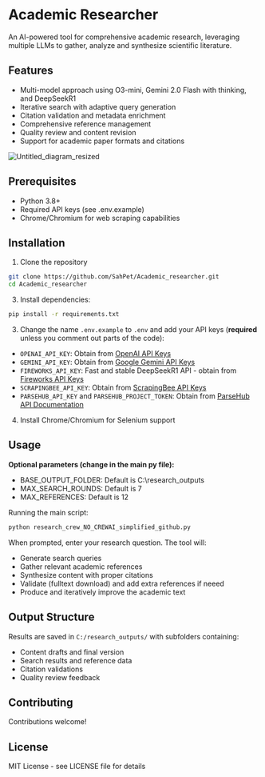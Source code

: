 # Academic Researcher

An AI-powered tool for comprehensive academic research, leveraging multiple LLMs to gather, analyze and synthesize scientific literature.

## Features

- Multi-model approach using O3-mini, Gemini 2.0 Flash with thinking, and DeepSeekR1
- Iterative search with adaptive query generation
- Citation validation and metadata enrichment
- Comprehensive reference management
- Quality review and content revision
- Support for academic paper formats and citations

![Untitled_diagram_resized](https://github.com/user-attachments/assets/52012163-4251-4993-8858-7f5841433053)


## Prerequisites

- Python 3.8+
- Required API keys (see .env.example)
- Chrome/Chromium for web scraping capabilities

## Installation

1. Clone the repository
```bash
git clone https://github.com/SahPet/Academic_researcher.git
cd Academic_researcher
```

3. Install dependencies:
```bash
pip install -r requirements.txt
```

3. Change the name  `.env.example` to `.env` and add your API keys (**required** unless you comment out parts of the code):
- `OPENAI_API_KEY`: Obtain from [OpenAI API Keys](https://platform.openai.com/account/api-keys)
- `GEMINI_API_KEY`: Obtain from [Google Gemini API Keys](https://ai.google.dev/gemini-api/docs/get-started)
- `FIREWORKS_API_KEY`: Fast and stable DeepSeekR1 API - obtain from [Fireworks API Keys](https://docs.fireworks.ai/api-reference/introduction)
- `SCRAPINGBEE_API_KEY`: Obtain from [ScrapingBee API Keys](https://www.scrapingbee.com/get-started/)
- `PARSEHUB_API_KEY` and `PARSEHUB_PROJECT_TOKEN`: Obtain from [ParseHub API Documentation](https://parsehub.com/docs#api)

4. Install Chrome/Chromium for Selenium support

## Usage


**Optional parameters (change in the main py file):**
- BASE_OUTPUT_FOLDER: Default is C:\research_outputs
- MAX_SEARCH_ROUNDS: Default is 7
- MAX_REFERENCES: Default is 12

Running the main script:
```bash
python research_crew_NO_CREWAI_simplified_github.py
```

When prompted, enter your research question. The tool will:
- Generate search queries
- Gather relevant academic references
- Synthesize content with proper citations
- Validate (fulltext download) and add extra references if neeed
- Produce and iteratively improve the academic text

## Output Structure

Results are saved in `C:/research_outputs/` with subfolders containing:
- Content drafts and final version
- Search results and reference data
- Citation validations
- Quality review feedback

## Contributing

Contributions welcome!

## License

MIT License - see LICENSE file for details
